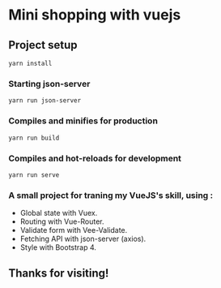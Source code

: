 # Mini shopping with vuejs

## Project setup

```
yarn install
```

### Starting json-server

```
yarn run json-server
```

### Compiles and minifies for production

```
yarn run build
```

### Compiles and hot-reloads for development

```
yarn run serve
```

### A small project for traning my VueJS's skill, using :

- Global state with Vuex.
- Routing with Vue-Router.
- Validate form with Vee-Validate.
- Fetching API with json-server (axios).
- Style with Bootstrap 4.

## Thanks for visiting!
